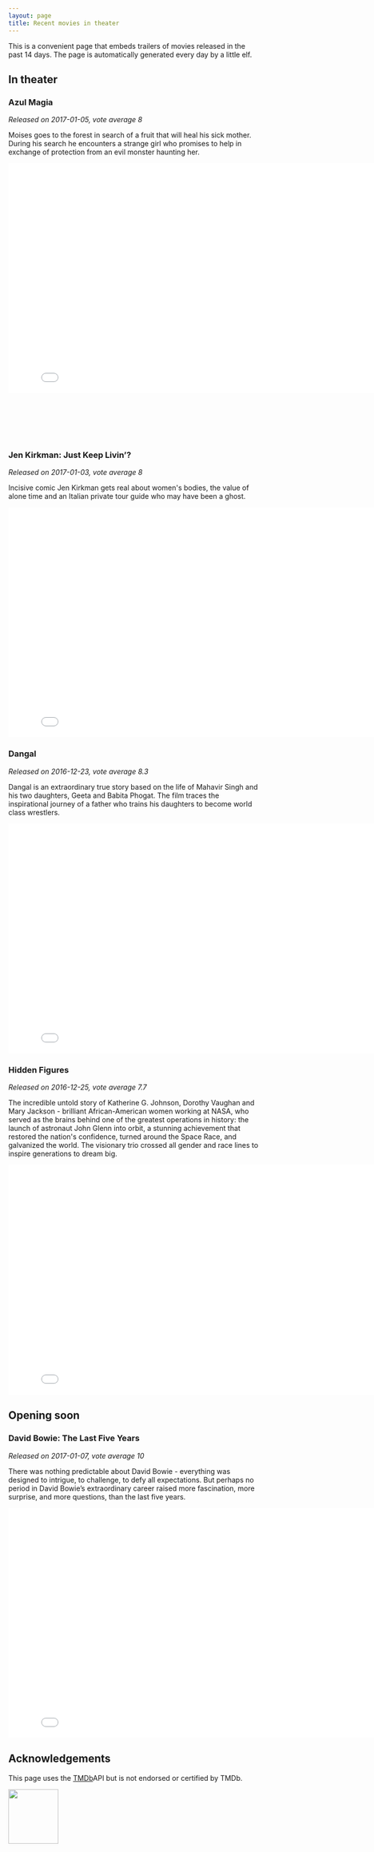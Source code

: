 ```yaml
---
layout: page
title: Recent movies in theater
---
```


This is a convenient page that embeds trailers of movies released in the past
14 days. The page is automatically generated every day by a little elf.

## In theater


	
	

### Azul Magia
*Released on 2017-01-05, vote average 8*

Moises goes to the forest in search of a fruit that will heal his sick mother. During his search he encounters a strange girl who promises to help in exchange of protection from an evil monster haunting her.

<iframe id="player"
	type="text/html"
	width="819"
	height="460"
  src="//www.youtube.com/embed/lNsL4cyrlb0?enablejsapi=1&origin=http://blog.justonepixel.com"
  frameborder="0"
  allowfullscreen></iframe>

	
	

  
<br/>
<br/>
<script async src="//pagead2.googlesyndication.com/pagead/js/adsbygoogle.js"></script>

<ins class="adsbygoogle"
     style="display:inline-block;width:468px;height:60px"
     data-ad-client="ca-pub-5366199723595534"
     data-ad-slot="2620298801"></ins>
<script>
(adsbygoogle = window.adsbygoogle || []).push({});
</script>
  


	

  


	

  


	

  


	

  


	

  


	
	

### Jen Kirkman: Just Keep Livin’?
*Released on 2017-01-03, vote average 8*

Incisive comic Jen Kirkman gets real about women&#39;s bodies, the value of alone time and an Italian private tour guide who may have been a ghost.

<iframe id="player"
	type="text/html"
	width="819"
	height="460"
  src="//www.youtube.com/embed/bWw9CvqoxEk?enablejsapi=1&origin=http://blog.justonepixel.com"
  frameborder="0"
  allowfullscreen></iframe>

	
	

  


	
	
	

  


	
	

### Dangal
*Released on 2016-12-23, vote average 8.3*

Dangal is an extraordinary true story based on the life of Mahavir Singh and his two daughters, Geeta and Babita Phogat. The film traces the inspirational journey of a father who trains his daughters to become world class wrestlers.

<iframe id="player"
	type="text/html"
	width="819"
	height="460"
  src="//www.youtube.com/embed/x_7YlGv9u1g?enablejsapi=1&origin=http://blog.justonepixel.com"
  frameborder="0"
  allowfullscreen></iframe>

	
	

  


	
	

### Hidden Figures
*Released on 2016-12-25, vote average 7.7*

The incredible untold story of Katherine G. Johnson, Dorothy Vaughan and Mary Jackson - brilliant African-American women working at NASA, who served as the brains behind one of the greatest operations in history: the launch of astronaut John Glenn into orbit, a stunning achievement that restored the nation&#39;s confidence, turned around the Space Race, and galvanized the world. The visionary trio crossed all gender and race lines to inspire generations to dream big.

<iframe id="player"
	type="text/html"
	width="819"
	height="460"
  src="//www.youtube.com/embed/8EiZe6WONWY?enablejsapi=1&origin=http://blog.justonepixel.com"
  frameborder="0"
  allowfullscreen></iframe>

	
	

  


	
	
	

  


	

  


	

  


	

  


	
	
	

  


	

  


	

  


	

  


	

  


	

  



## Opening soon


	

	

	

	

	

	

	

	

	

	

	
	

### David Bowie: The Last Five Years
*Released on 2017-01-07, vote average 10*

There was nothing predictable about David Bowie - everything was designed to intrigue, to challenge, to defy all expectations. But perhaps no period in David Bowie’s extraordinary career raised more fascination, more surprise, and more questions, than the last five years.

<iframe id="player"
	type="text/html"
	width="819"
	height="460"
  src="//www.youtube.com/embed/dX4SFVly-3A?enablejsapi=1&origin=http://blog.justonepixel.com"
  frameborder="0"
  allowfullscreen></iframe>

	
	

	

	

	

	

	

	

	

	

	


## Acknowledgements

This page uses the [TMDb](https://themoviedb.org)API but is not endorsed or certified by TMDb.

<img src="https://www.themoviedb.org/assets/c9dbe2292fb5eea61788571fbd96fa67/images/v4/logos/208x226-stacked-blue.png"
	width="100"
	height="109"/>
